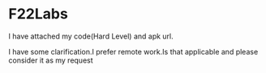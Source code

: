 # F22Labs

I have attached my code(Hard Level) and apk url.

I have some clarification.I prefer remote work.Is that applicable and please consider it as my request
